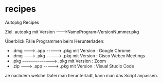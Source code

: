 # recipes
Autopkg Recipes

Ziel: autopkg mit Version --->NameProgram-VersionNummer.pkg

Überblick Fälle Programmen beim Herunterladen:
 
- .dmg ---> .app -----> .pkg mit Version : Google Chrome
- .dmg ---> .pkg -----> .pkg mit Version : Cisco Webex Meetings
- .pkg ---------------> .pkg mit Version : Zoom
- .zip ---> .app -----> .pkg mit Version : Visual Studio Code

Je nachdem welche Datei man herunterlädt, kann man das Script anpassen.
